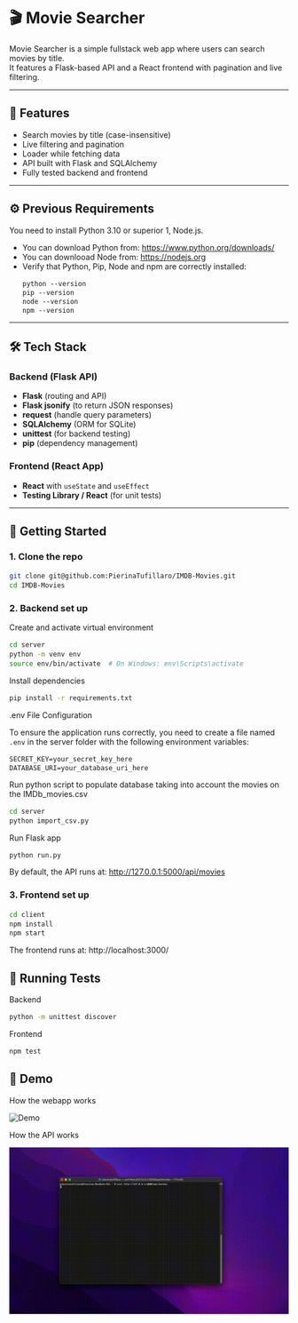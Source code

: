 # 🎬 Movie Searcher

Movie Searcher is a simple fullstack web app where users can search movies by title.  
It features a Flask-based API and a React frontend with pagination and live filtering.

---

## 🧠 Features

- Search movies by title (case-insensitive)
- Live filtering and pagination
- Loader while fetching data
- API built with Flask and SQLAlchemy
- Fully tested backend and frontend
  
---

## ⚙️ Previous Requirements

You need to install Python 3.10 or superior 1, Node.js.
   - You can download Python from: https://www.python.org/downloads/
   - You can downlooad Node from: https://nodejs.org
   - Verify that Python, Pip, Node and npm are correctly installed:
     ```
     python --version
     pip --version
     node --version   
     npm --version   
     ```
     
---

## 🛠️ Tech Stack

### Backend (Flask API)

- **Flask** (routing and API)
- **Flask jsonify** (to return JSON responses)
- **request** (handle query parameters)
- **SQLAlchemy** (ORM for SQLite)
- **unittest** (for backend testing)
- **pip** (dependency management)

### Frontend (React App)

- **React** with `useState` and `useEffect`
- **Testing Library / React** (for unit tests)

---

## 🚀 Getting Started

### 1. Clone the repo

```bash
git clone git@github.com:PierinaTufillaro/IMDB-Movies.git  
cd IMDB-Movies
```

### 2. Backend set up

Create and activate virtual environment

```bash
cd server
python -m venv env
source env/bin/activate  # On Windows: env\Scripts\activate
```

Install dependencies

```bash
pip install -r requirements.txt
```

.env File Configuration

To ensure the application runs correctly, you need to create a file named `.env` in the server folder with the following environment variables:

```env
SECRET_KEY=your_secret_key_here
DATABASE_URI=your_database_uri_here
```

Run python script to populate database taking into account the movies on the IMDb_movies.csv

```bash
cd server
python import_csv.py
```

Run Flask app

```bash
python run.py
```

By default, the API runs at: http://127.0.0.1:5000/api/movies

### 3. Frontend set up

```bash
cd client
npm install
npm start
```

The frontend runs at: http://localhost:3000/


## 🧪 Running Tests

Backend

```bash
python -m unittest discover
```

Frontend

```bash
npm test
```

## 🎥 Demo

How the webapp works

![Demo](server/assets/movie_searcher.gif)


How the API works

![Demo](server/assets/curl_requests.gif)

